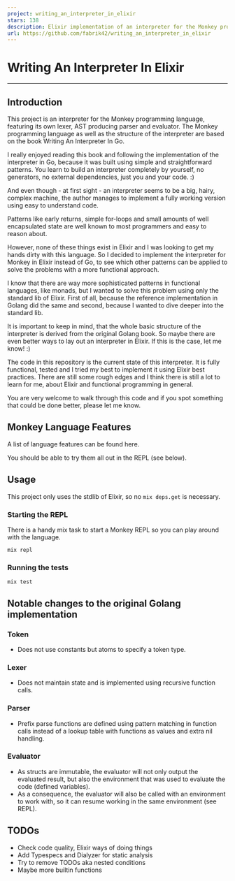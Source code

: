 ```yaml
---
project: writing_an_interpreter_in_elixir
stars: 138
description: Elixir implementation of an interpreter for the Monkey programming language
url: https://github.com/fabrik42/writing_an_interpreter_in_elixir
---
```


Writing An Interpreter In Elixir
================================

* * *

Introduction
------------

This project is an interpreter for the Monkey programming language, featuring its own lexer, AST producing parser and evaluator. The Monkey programming language as well as the structure of the interpreter are based on the book Writing An Interpreter In Go.

I really enjoyed reading this book and following the implementation of the interpreter in Go, because it was built using simple and straightforward patterns. You learn to build an interpreter completely by yourself, no generators, no external dependencies, just you and your code. :)

And even though - at first sight - an interpreter seems to be a big, hairy, complex machine, the author manages to implement a fully working version using easy to understand code.

Patterns like early returns, simple for-loops and small amounts of well encapsulated state are well known to most programmers and easy to reason about.

However, none of these things exist in Elixir and I was looking to get my hands dirty with this language. So I decided to implement the interpreter for Monkey in Elixir instead of Go, to see which other patterns can be applied to solve the problems with a more functional approach.

I know that there are way more sophisticated patterns in functional languages, like monads, but I wanted to solve this problem using only the standard lib of Elixir. First of all, because the reference implementation in Golang did the same and second, because I wanted to dive deeper into the standard lib.

It is important to keep in mind, that the whole basic structure of the interpreter is derived from the original Golang book. So maybe there are even better ways to lay out an interpreter in Elixir. If this is the case, let me know! :)

The code in this repository is the current state of this interpreter. It is fully functional, tested and I tried my best to implement it using Elixir best practices. There are still some rough edges and I think there is still a lot to learn for me, about Elixir and functional programming in general.

You are very welcome to walk through this code and if you spot something that could be done better, please let me know.

Monkey Language Features
------------------------

A list of language features can be found here.

You should be able to try them all out in the REPL (see below).

Usage
-----

This project only uses the stdlib of Elixir, so no `mix deps.get` is necessary.

### Starting the REPL

There is a handy mix task to start a Monkey REPL so you can play around with the language.

```
mix repl
```

### Running the tests

```
mix test
```

Notable changes to the original Golang implementation
-----------------------------------------------------

### Token

-   Does not use constants but atoms to specify a token type.

### Lexer

-   Does not maintain state and is implemented using recursive function calls.

### Parser

-   Prefix parse functions are defined using pattern matching in function calls instead of a lookup table with functions as values and extra nil handling.

### Evaluator

-   As structs are immutable, the evaluator will not only output the evaluated result, but also the environment that was used to evaluate the code (defined variables).
-   As a consequence, the evaluator will also be called with an environment to work with, so it can resume working in the same environment (see REPL).

TODOs
-----

-   Check code quality, Elixir ways of doing things
-   Add Typespecs and Dialyzer for static analysis
-   Try to remove TODOs aka nested conditions
-   Maybe more builtin functions
